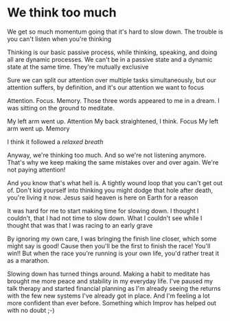 # We think too much

We get so much momentum going that it's hard to slow down. The trouble is you can't listen when you're thinking

Thinking is our basic passive process, while thinking, speaking, and doing all are dynamic processes. We can't be in a passive state and a dynamic state at the same time. They're mutually exclusive

Sure we can split our attention over multiple tasks simultaneously, but our attention suffers, by definition, and it's our attention we want to focus

Attention. Focus. Memory. Those three words appeared to me in a dream. I was sitting on the ground to meditate.

My left arm went up. Attention
My back straightened, I think. Focus
My left arm went up. Memory

I think it followed a *relaxed breath*

Anyway, we're thinking too much. And so we're not listening anymore. That's why we keep making the same mistakes over and over again. We're not paying attention!

And you know that's what hell is. A tightly wound loop that you can't get out of. Don't kid yourself into thinking you might dodge that hole after death, you're living it now. Jesus said heaven is here on Earth for a reason

It was hard for me to start making time for slowing down. I thought I couldn't, that I had not time to slow down. What I couldn't see while I thought that was that I was racing to an early grave

By ignoring my own care, I was bringing the finish line closer, which some might say is good! Cause then you'll be the first to finish the race! You'll win!! But when the race you're running is your own life, you'd rather treat it as a marathon.

Slowing down has turned things around. Making a habit to meditate has brought me more peace and stability in my everyday life. I've paused my talk therapy and started financial planning as I'm already seeing the returns with the few new systems I've already got in place. And I'm feeling a lot more confident than ever before. Something which Improv has helped out with no doubt ;-)
